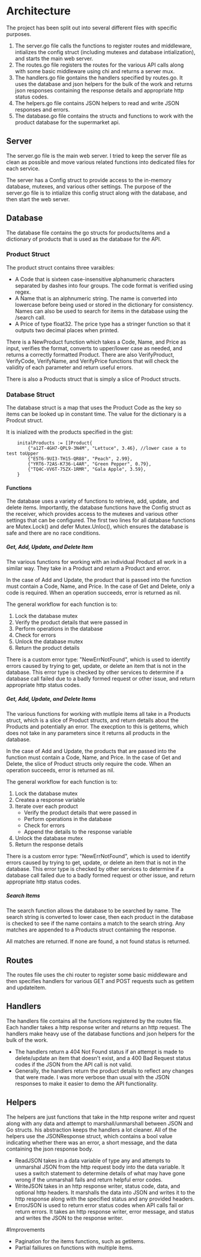 # Architecture

The project has been split out into several different files with specific purposes.

1. The server.go file calls the functions to register routes and middleware, intializes the config struct (including mutexes and database intialization), and starts the main web server.
2. The routes.go file registers the routes for the various API calls along with some basic middleware using chi and returns a server mux.
4. The handlers.go file gontains the handlers specified by routes.go. It uses the database and json helpers for the bulk of the work and returns json responses containing the response details and appropriate http status codes.
5. The helpers.go file contains JSON helpers to read and write JSON responses and errors.
6. The database.go file contains the structs and functions to work with the product database for the supermarket api.

## Server
The server.go file is the main web server. I tried to keep the server file as clean as possible and move various related functions into dedicated files for each service. 

The server has a Config struct to provide access to the in-memory database, mutexes, and various other settings. The purpose of the server.go file is to intialize this config struct along with the database, and then start the web server.

## Database
The database file contains the go structs for products/items and a dictionary of products that is used as the database for the API. 

### Product Struct
The product struct contains three varaibles:
- A Code that is sixteen case-insensitive alphanumeric characters separated by dashes into four groups. The code format is verified using regex.
- A Name that is an alphnumeric string. The name is converted into lowercase before being used or stored in the dictionary for consistency. Names can also be used to search for items in the database using the /search call.
- A Price  of type float32. The price type has a stringer function so that it outputs two decimal places when printed.

There is a NewProduct function which takes a Code, Name, and Price as input, verifies the format, converts to upper/lower case as needed, and returns a correctly formatted Product. There are also VerifyProduct, VerifyCode, VerifyName, and VerifyPrice functions that will check the validity of each parameter and return useful errors.

There is also a Products struct that is simply a slice of Product structs.

### Database Struct
The database struct is a map that uses the Product Code as the key so items can be looked up in constant time. The value for the dictionary is a Prodcut struct. 

It is inialized with the products specified in the gist:
```
	initalProducts := []Product{
		{"a12T-4GH7-QPL9-3N4M", "Lettuce", 3.46}, //lower case a to test toUpper
		{"E5T6-9UI3-TH15-QR88", "Peach", 2.99},
		{"YRT6-72AS-K736-L4AR", "Green Pepper", 0.79},
		{"TQ4C-VV6T-75ZX-1RMR", "Gala Apple", 3.59},
	}
```
#### Functions
The database uses a variety of functions to retrieve, add, update, and delete items. Importantly, the database functions have the Config struct as the receiver, which provides access to the mutexes and various other settings that can be configured. The first two lines for all database functions are Mutex.Lock() and defer Mutex.Unloc(), which ensures the database is safe and there are no race conditions.

##### Get, Add, Update, and Delete Item
The various functions for working with an individual Product all work in a similar way. They take in a Product and return a Product and error. 

In the case of Add and Update, the product that is passed into the function must contain a Code, Name, and Price. In the case of Get and Delete, only a code is required. When an operation succeeds, error is returned as nil. 

The general workflow for each function is to:
1. Lock the database mutex
2. Verify the product details that were passed in
3. Perform operations in the database
4. Check for errors 
5. Unlock the database mutex
6. Return the product details

There is a custom error type: "NewErrNotFound", which is used to identify errors caused by trying to get, update, or delete an item that is not in the database. This error type is checked by other services to determine if a database call failed due to a badly formed request or other issue, and return appropriate http status codes.

##### Get, Add, Update, and Delete Items
The various functions for working with mutliple items all take in a Products struct, which is a slice of Product structs, and return details about the Products and potentially an error. The execption to this is getitems, which does not take in any parameters since it returns all products in the database.

In the case of Add and Update, the products that are passed into the function must contain a Code, Name, and Price. In the case of Get and Delete, the slice of Product structs only require the code. When an operation succeeds, error is returned as nil. 


The general workflow for each function is to:
1. Lock the database mutex
2. Createa a response variable
3. Iterate over each product
   - Verify the product details that were passed in
   - Perform operations in the database
   - Check for errors 
   - Append the details to the response variable
7. Unlock the database mutex
8. Return the response details

There is a custom error type: "NewErrNotFound", which is used to identify errors caused by trying to get, update, or delete an item that is not in the database. This error type is checked by other services to determine if a database call failed due to a badly formed request or other issue, and return appropriate http status codes.

##### Search Items
The search function allows the database to be searched by name. The search string is converted to lower case, then each product in the database is checked to see if the name contains a match to the search string. Any matches are appended to a Products struct containing the response.

All matches are returned. If none are found, a not found status is returned.

## Routes
The routes file uses the chi router to register some basic middleware and then specifies handlers for various GET and POST requests such as getitem and updateitem. 

## Handlers
The handlers file contains all the functions registered by the routes file. Each handler takes a http response writer and returns an http request. The handlers make heavy use of the database functions and json helpers for the bulk of the work. 
- The handlers return a 404 Not Found status if an attempt is made to delete/update an item that doesn't exist, and a 400 Bad Request status codes if the JSON from the API call is not valid.
- Generally, the handlers return the product details to reflect any changes that were made. I was more verbose than usual with the JSON responses to make it easier to demo the API functionality.

## Helpers
The helpers are just functions that take in the http respone writer and rquest along with any data and attempt to marshall/unmarshall between JSON and Go structs. his abstraction keeps the handlers a lot cleaner. All of the helpers use the JSONResponse struct, which contains a bool value indicating whether there was an error, a short message, and the data containing the json response body.

- ReadJSON takes in a data variable of type any and attempts to unmarshal JSON from the http request body into the data variable. It uses a switch statement to determine details of what may have gone wrong if the unmarshall fails and return helpful error codes.
- WriteJSON takes in an http response writer, status code, data, and optional http headers. It marshalls the data into JSON and writes it to the http response along with the specified status and any provided headers.
- ErrorJSON is used to return error status codes when API calls fail or return errors. It takes an http response writer, error message, and status and writes the JSON to the response writer.


#Improvements
- Pagination for the items functions, such as getitems.
- Partial failiures on functions with multiple items.
